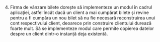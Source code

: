 4. Firma de vânzare bilete dorește să implementeze un modul în cadrul aplicației, astfel încât dacă
   un client a mai cumpărat bilete și revine pentru a fi cumpăra un nou bilet să nu fie necesară
   reconstruirea unui cont respectivului client, deoarece prin construire clientului durează foarte mult.
   Să se implementeze modul care permite copierea datelor despre un client dintr-o instanță deja
   existentă.
